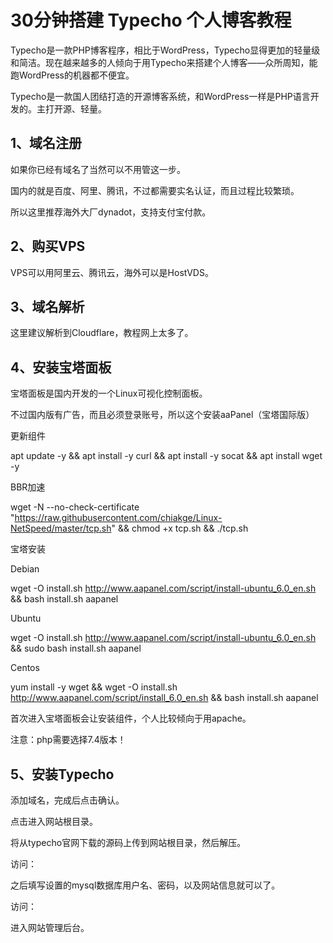 # 30分钟搭建 Typecho 个人博客教程
​
Typecho是一款PHP博客程序，相比于WordPress，Typecho显得更加的轻量级和简洁。现在越来越多的人倾向于用Typecho来搭建个人博客——众所周知，能跑WordPress的机器都不便宜。

Typecho是一款国人团结打造的开源博客系统，和WordPress一样是PHP语言开发的。主打开源、轻量。

## 1、域名注册
如果你已经有域名了当然可以不用管这一步。

国内的就是百度、阿里、腾讯，不过都需要实名认证，而且过程比较繁琐。

所以这里推荐海外大厂dynadot，支持支付宝付款。

## 2、购买VPS
VPS可以用阿里云、腾讯云，海外可以是HostVDS。

## 3、域名解析
这里建议解析到Cloudflare，教程网上太多了。

## 4、安装宝塔面板
宝塔面板是国内开发的一个Linux可视化控制面板。

不过国内版有广告，而且必须登录账号，所以这个安装aaPanel（宝塔国际版）

更新组件

apt update -y && apt install -y curl && apt install -y socat && apt install wget -y

BBR加速

wget -N --no-check-certificate "https://raw.githubusercontent.com/chiakge/Linux-NetSpeed/master/tcp.sh" && chmod +x tcp.sh && ./tcp.sh

宝塔安装

Debian

wget -O install.sh http://www.aapanel.com/script/install-ubuntu_6.0_en.sh && bash install.sh aapanel

Ubuntu

wget -O install.sh http://www.aapanel.com/script/install-ubuntu_6.0_en.sh && sudo bash install.sh aapanel

Centos

yum install -y wget && wget -O install.sh http://www.aapanel.com/script/install_6.0_en.sh && bash install.sh aapanel

首次进入宝塔面板会让安装组件，个人比较倾向于用apache。

注意：php需要选择7.4版本！

## 5、安装Typecho

添加域名，完成后点击确认。


点击进入网站根目录。

将从typecho官网下载的源码上传到网站根目录，然后解压。

访问：


之后填写设置的mysql数据库用户名、密码，以及网站信息就可以了。

访问：


进入网站管理后台。

​
